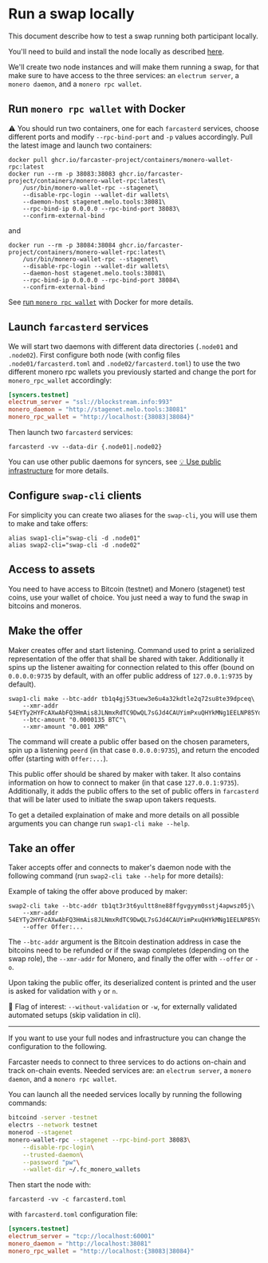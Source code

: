 # Run a swap locally

This document describe how to test a swap running both participant locally.

You'll need to build and install the node locally as described [here](../README.md#locally).

We'll create two node instances and will make them running a swap, for that make sure to have access to the three services: an `electrum server`, a `monero daemon`, and a `monero rpc wallet`.

## Run `monero rpc wallet` with Docker

:warning: You should run two containers, one for each `farcasterd` services, choose different ports and modify `--rpc-bind-port` and `-p` values accordingly. Pull the latest image and launch two containers:

```
docker pull ghcr.io/farcaster-project/containers/monero-wallet-rpc:latest
docker run --rm -p 38083:38083 ghcr.io/farcaster-project/containers/monero-wallet-rpc:latest\
    /usr/bin/monero-wallet-rpc --stagenet\
    --disable-rpc-login --wallet-dir wallets\
    --daemon-host stagenet.melo.tools:38081\
    --rpc-bind-ip 0.0.0.0 --rpc-bind-port 38083\
    --confirm-external-bind
```

and

```
docker run --rm -p 38084:38084 ghcr.io/farcaster-project/containers/monero-wallet-rpc:latest\
    /usr/bin/monero-wallet-rpc --stagenet\
    --disable-rpc-login --wallet-dir wallets\
    --daemon-host stagenet.melo.tools:38081\
    --rpc-bind-ip 0.0.0.0 --rpc-bind-port 38084\
    --confirm-external-bind
```

See [run `monero rpc wallet`](./docker-stack.md#run-monero-rpc-wallet) with Docker for more details.

## Launch `farcasterd` services

We will start two daemons with different data directories (`.node01` and `.node02`). First configure both node (with config files `.node01/farcasterd.toml` and `.node02/farcasterd.toml`) to use the two different monero rpc wallets you previously started and change the port for `monero_rpc_wallet` accordingly:

```toml
[syncers.testnet]
electrum_server = "ssl://blockstream.info:993"
monero_daemon = "http://stagenet.melo.tools:38081"
monero_rpc_wallet = "http://localhost:{38083|38084}"
```

Then launch two `farcasterd` services:

```
farcasterd -vv --data-dir {.node01|.node02}
```

You can use other public daemons for syncers, see [:bulb: Use public infrastructure](../README.md#bulb-use-public-infrastructure) for more details.

## Configure `swap-cli` clients

For simplicity you can create two aliases for the `swap-cli`, you will use them to make and take offers:

```
alias swap1-cli="swap-cli -d .node01"
alias swap2-cli="swap-cli -d .node02"
```

## Access to assets

You need to have access to Bitcoin (testnet) and Monero (stagenet) test coins, use your wallet of choice. You just need a way to fund the swap in bitcoins and moneros.

## Make the offer

Maker creates offer and start listening. Command used to print a serialized representation of the offer that shall be shared with taker. Additionally it spins up the listener awaiting for connection related to this offer (bound on `0.0.0.0:9735` by default, with an offer public address of `127.0.0.1:9735` by default).

```
swap1-cli make --btc-addr tb1q4gj53tuew3e6u4a32kdtle2q72su8te39dpceq\
    --xmr-addr 54EYTy2HYFcAXwAbFQ3HmAis8JLNmxRdTC9DwQL7sGJd4CAUYimPxuQHYkMNg1EELNP85YqFwqraLd4ovz6UeeekFLoCKiu\
    --btc-amount "0.0000135 BTC"\
    --xmr-amount "0.001 XMR"
```

The command will create a public offer based on the chosen parameters, spin up a listening `peerd` (in that case `0.0.0.0:9735`), and return the encoded offer (starting with `Offer:...`).

This public offer should be shared by maker with taker. It also contains information on how to connect to maker (in that case `127.0.0.1:9735`). Additionally, it adds the public offers to the set of public offers in `farcasterd` that will be later used to initiate the swap upon takers requests.

To get a detailed explaination of make and more details on all possible arguments you can change run `swap1-cli make --help`.

## Take an offer

Taker accepts offer and connects to maker's daemon node with the following command (run `swap2-cli take --help` for more details):

Example of taking the offer above produced by maker:

```
swap2-cli take --btc-addr tb1qt3r3t6yultt8ne88ffgvgyym0sstj4apwsz05j\
    --xmr-addr 54EYTy2HYFcAXwAbFQ3HmAis8JLNmxRdTC9DwQL7sGJd4CAUYimPxuQHYkMNg1EELNP85YqFwqraLd4ovz6UeeekFLoCKiu\
    --offer Offer:...
```

The `--btc-addr` argument is the Bitcoin destination address in case the bitcoins need to be refunded or if the swap completes (depending on the swap role), the `--xmr-addr` for Monero, and finally the offer with `--offer` or `-o`.

Upon taking the public offer, its deserialized content is printed and the user is asked for validation with `y` or `n`.

:mag_right: Flag of interest: `--without-validation` or `-w`, for externally validated automated setups (skip validation in cli).

---

If you want to use your full nodes and infrastructure you can change the configuration to the following.

Farcaster needs to connect to three services to do actions on-chain and track on-chain events. Needed services are: an `electrum server`, a `monero daemon`, and a `monero rpc wallet`.

You can launch all the needed services locally by running the following commands:

```sh
bitcoind -server -testnet
electrs --network testnet
monerod --stagenet
monero-wallet-rpc --stagenet --rpc-bind-port 38083\
    --disable-rpc-login\
    --trusted-daemon\
    --password "pw"\
    --wallet-dir ~/.fc_monero_wallets
```

Then start the node with:

```
farcasterd -vv -c farcasterd.toml
```

with `farcasterd.toml` configuration file:

```toml
[syncers.testnet]
electrum_server = "tcp://localhost:60001"
monero_daemon = "http://localhost:38081"
monero_rpc_wallet = "http://localhost:{38083|38084}"
```
